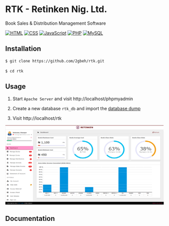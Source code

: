 # RTK - Retinken Nig. Ltd.

Book Sales & Distribution Management Software

[![HTML](https://img.shields.io/badge/HTML-5.x-e44d26.svg)](https://www.w3schools.com/html/default.asp)
[![CSS](https://img.shields.io/badge/CSS-3.x-264de4.svg)](https://www.w3schools.com/css/default.asp)
[![JavaScript](https://img.shields.io/badge/JavaScript-6.x-fade34.svg)](https://www.w3schools.com/js/default.asp)
[![PHP](https://img.shields.io/badge/PHP-8.x-777bb3.svg)](https://www.w3schools.com/php/default.asp)
[![MySQL](https://img.shields.io/badge/MySQL-10.x-ef7b00.svg)](https://www.w3schools.com/mysql/default.asp)

## Installation 

```
$ git clone https://github.com/2gbeh/rtk.git

$ cd rtk
```

## Usage

1. Start `Apache Server` and visit http://localhost/phpmyadmin
  
2. Create a new database `rtk_db` and import the [database dump]( https://github.com/2gbeh/zentry-eas/blob/main/data/rtk_db.sql)

3. Visit http://localhost/rtk


![Screenshot](./img/social-preview.png)


## Documentation
